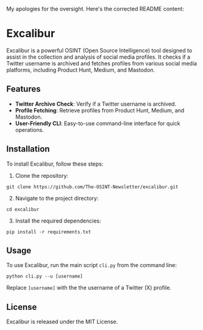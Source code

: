 My apologies for the oversight. Here's the corrected README content:

# Excalibur

Excalibur is a powerful OSINT (Open Source Intelligence) tool designed to assist in the collection and analysis of social media profiles. It checks if a Twitter username is archived and fetches profiles from various social media platforms, including Product Hunt, Medium, and Mastodon.

## Features

- **Twitter Archive Check**: Verify if a Twitter username is archived.
- **Profile Fetching**: Retrieve profiles from Product Hunt, Medium, and Mastodon.
- **User-Friendly CLI**: Easy-to-use command-line interface for quick operations.

## Installation

To install Excalibur, follow these steps:

1. Clone the repository:
```
git clone https://github.com/The-OSINT-Newsletter/excalibur.git
```
2. Navigate to the project directory:
```
cd excalibur
```
3. Install the required dependencies:
```
pip install -r requirements.txt
```

## Usage

To use Excalibur, run the main script `cli.py` from the command line:
```
python cli.py --u [username]
```

Replace `[username]` with the the username of a Twitter (X) profile.

## License

Excalibur is released under the MIT License.
